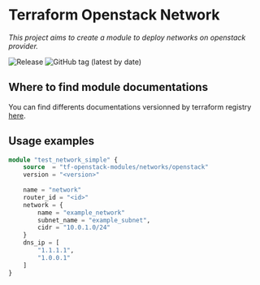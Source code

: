 # Terraform Openstack Network

_This project aims to create a module to deploy networks on openstack provider._

![Release](https://github.com/tf-openstack-modules/terraform-openstack-networks/workflows/Release/badge.svg)
![GitHub tag (latest by date)](https://img.shields.io/github/v/tag/tf-openstack-modules/terraform-openstack-networks)

## Where to find module documentations

You can find differents documentations versionned by terraform registry [here](https://registry.terraform.io/modules/tf-openstack-modules/networks/openstack/latest).

## Usage examples

```terraform
module "test_network_simple" {
	source  = "tf-openstack-modules/networks/openstack"
	version = "<version>"
 
	name = "network"
	router_id = "<id>"
    network = {
        name = "example_network"
        subnet_name = "example_subnet",
        cidr = "10.0.1.0/24"
    }
    dns_ip = [
        "1.1.1.1",
        "1.0.0.1"
    ]
}
```